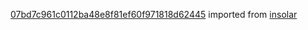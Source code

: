 [07bd7c961c0112ba48e8f81ef60f971818d62445](https://github.com/insolar/insolar/commit/07bd7c961c0112ba48e8f81ef60f971818d62445) imported from [insolar](https://github.com/insolar/insolar)
